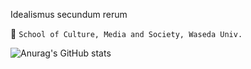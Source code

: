 Idealismus secundum rerum

:deer: `School of Culture, Media and Society, Waseda Univ.`

![Anurag's GitHub stats](https://github-readme-stats.vercel.app/api?username=Waranziya&show_icons=true&theme=buefy)
